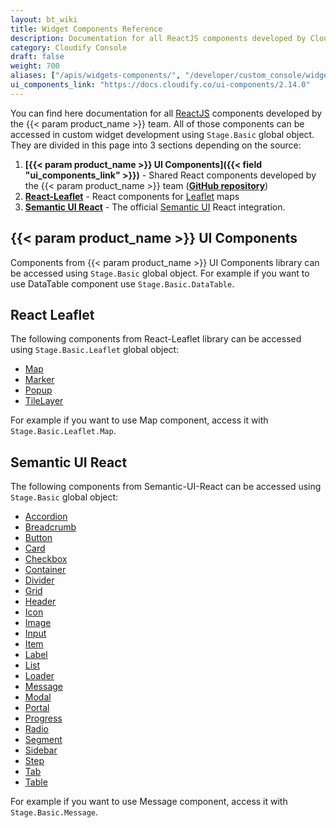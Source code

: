 ```yaml
---
layout: bt_wiki
title: Widget Components Reference
description: Documentation for all ReactJS components developed by Cloudify team.
category: Cloudify Console
draft: false
weight: 700
aliases: ["/apis/widgets-components/", "/developer/custom_console/widgets-components/"]
ui_components_link: "https://docs.cloudify.co/ui-components/2.14.0"
---
```


You can find here documentation for all [ReactJS](https://reactjs.org/) components developed by the  {{< param product_name >}} team.
All of those components can be accessed in custom widget development using `Stage.Basic` global object. They are divided in this page into 3 sections depending on the source:

1. **[{{< param product_name >}} UI Components]({{< field "ui_components_link" >}})**  - Shared React components developed by the {{< param product_name >}} team (**[GitHub repository](https://github.com/cloudify-cosmo/cloudify-ui-components)**)
1. **[React-Leaflet](https://react-leaflet.js.org)** - React components for [Leaflet](https://leafletjs.com/) maps
1. **[Semantic UI React](https://react.semantic-ui.com)** - The official [Semantic UI](https://semantic-ui.com/) React integration.


## {{< param product_name >}} UI Components

Components from {{< param product_name >}} UI Components library can be accessed using `Stage.Basic` global object. For example if you want to use DataTable component use `Stage.Basic.DataTable`. 


## React Leaflet

The following components from React-Leaflet library can be accessed using `Stage.Basic.Leaflet` global object:

* [Map](https://react-leaflet.js.org/docs/en/components#map)
* [Marker](https://react-leaflet.js.org/docs/en/components#marker)
* [Popup](https://react-leaflet.js.org/docs/en/components#popup)
* [TileLayer](https://react-leaflet.js.org/docs/en/components#tilelayer)

For example if you want to use Map component, access it with `Stage.Basic.Leaflet.Map`.


## Semantic UI React

The following components from Semantic-UI-React can be accessed using `Stage.Basic` global object:

* [Accordion](https://react.semantic-ui.com/modules/accordion)
* [Breadcrumb](https://react.semantic-ui.com/collections/breadcrumb)
* [Button](https://react.semantic-ui.com/elements/button)
* [Card](https://react.semantic-ui.com/views/card)
* [Checkbox](https://react.semantic-ui.com/modules/checkbox)
* [Container](https://react.semantic-ui.com/elements/container)
* [Divider](https://react.semantic-ui.com/elements/divider)
* [Grid](https://react.semantic-ui.com/collections/grid)
* [Header](https://react.semantic-ui.com/elements/header)
* [Icon](https://react.semantic-ui.com/elements/icon)
* [Image](https://react.semantic-ui.com/elements/image)
* [Input](https://react.semantic-ui.com/elements/input)
* [Item](https://react.semantic-ui.com/views/item)
* [Label](https://react.semantic-ui.com/elements/label)
* [List](https://react.semantic-ui.com/elements/list)
* [Loader](https://react.semantic-ui.com/elements/loader)
* [Message](https://react.semantic-ui.com/collections/message)
* [Modal](https://react.semantic-ui.com/modules/modal)
* [Portal](https://react.semantic-ui.com/addons/portal)
* [Progress](https://react.semantic-ui.com/modules/progress)
* [Radio](https://react.semantic-ui.com/addons/radio)
* [Segment](https://react.semantic-ui.com/elements/segment)
* [Sidebar](https://react.semantic-ui.com/modules/sidebar)
* [Step](https://react.semantic-ui.com/elements/step)
* [Tab](https://react.semantic-ui.com/modules/tab)
* [Table](https://react.semantic-ui.com/collections/table)

For example if you want to use Message component, access it with `Stage.Basic.Message`.
